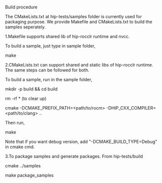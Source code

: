  Build procedure

The CMakeLists.txt at hip-tests/samples folder is currently used for packaging purpose.
We provide Makefile and CMakeLists.txt to build the samples seperately.

1.Makefile supports shared lib of hip-rocclr runtime and nvcc.

To build a sample, just type in sample folder,

make



2.CMakeLists.txt can support shared and static libs of hip-rocclr runtime.
The same steps can be followed for both.

To build a sample, run in the sample folder,

mkdir -p build && cd build

rm -rf * (to clear up)

cmake -DCMAKE_PREFIX_PATH=<path/to/rocm> -DHIP_CXX_COMPILER=<path/to/clang> ..

Then run,

make

Note that if you want debug version, add "-DCMAKE_BUILD_TYPE=Debug" in cmake cmd.


3.To package samples and generate packages. From hip-tests/build

cmake ../samples

make package_samples

